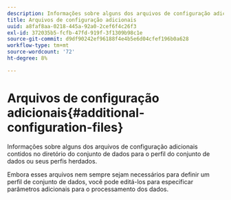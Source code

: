 ```yaml
---
description: Informações sobre alguns dos arquivos de configuração adicionais contidos no diretório do conjunto de dados para o perfil do conjunto de dados ou seus perfis herdados.
title: Arquivos de configuração adicionais
uuid: a8faf8aa-0218-445a-92a0-2cef6f4c26f3
exl-id: 372035b5-fcfb-47fd-919f-3f1309b98c1e
source-git-commit: d9df90242ef96188f4e4b5e6d04cfef196b0a628
workflow-type: tm+mt
source-wordcount: '72'
ht-degree: 8%

---
```


# Arquivos de configuração adicionais{#additional-configuration-files}

Informações sobre alguns dos arquivos de configuração adicionais contidos no diretório do conjunto de dados para o perfil do conjunto de dados ou seus perfis herdados.

Embora esses arquivos nem sempre sejam necessários para definir um perfil de conjunto de dados, você pode editá-los para especificar parâmetros adicionais para o processamento dos dados.
